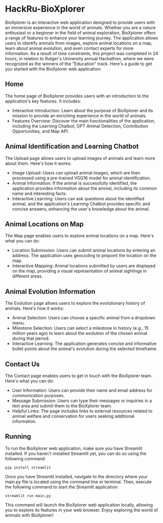 # HackRu-BioXplorer
BioXplorer is an interactive web application designed to provide users with an immersive experience in the world of animals. Whether you are a nature enthusiast or a beginner in the field of animal exploration, BioXplorer offers a range of features to enhance your learning journey. The application allows users to identify animals from images, explore animal locations on a map, learn about animal evolution, and even contact experts for more information. As a result of time constraints, this project was completed in 24 hours, in relation to Rutger's University annual Hackathon, where we were recognized as the winners of the "Education" track. Here's a guide to get you started with the BioXplorer web application:

## Home
The home page of BioXplorer provides users with an introduction to the application's key features. It includes:
- Interactive Introduction: Learn about the purpose of BioXplorer and its mission to provide an enriching experience in the world of animals.
- Features Overview: Discover the main functionalities of the application, including the Learning Chatbot, GPT Animal Detection, Contribution Opportunities, and Map API.


## Animal Identification and Learning Chatbot
The Upload page allows users to upload images of animals and learn more about them. Here's how it works:
- Image Upload: Users can upload animal images, which are then processed using a pre-trained VGG16 model for animal identification.
- Animal Information: If the animal is successfully identified, the application provides information about the animal, including its common name and interesting facts.
- Interactive Learning: Users can ask questions about the identified animal, and the application's Learning Chatbot provides specific and concise answers, enhancing the user's knowledge about the animal.

## Animal Locations on Map
The Map page enables users to explore animal locations on a map. Here's what you can do:
- Location Submission: Users can submit animal locations by entering an address. The application uses geocoding to pinpoint the location on the map.
- Interactive Mapping: Animal locations submitted by users are displayed on the map, providing a visual representation of animal sightings in different areas.

## Animal Evolution Information
The Evolution page allows users to explore the evolutionary history of animals. Here's how it works:
- Animal Selection: Users can choose a specific animal from a dropdown menu.
- Milestone Selection: Users can select a milestone in history (e.g., 15 million years ago) to learn about the evolution of the chosen animal during that period.
- Interactive Learning: The application generates concise and informative bullet points about the animal's evolution during the selected timeframe.

## Contact Us
The Contact page enables users to get in touch with the BioXplorer team. Here's what you can do:
- User Information: Users can provide their name and email address for communication purposes.
- Message Submission: Users can type their messages or inquiries in a text area and submit them to the BioXplorer team.
- Helpful Links: The page includes links to external resources related to animal welfare and conservation for users seeking additional information.

## Running

To run the BioXplorer web application, make sure you have Streamlit installed. If you haven't installed Streamlit yet, you can do so using the following command:
```
pip install streamlit
```
Once you have Streamlit installed, navigate to the directory where your main.py file is located using the command line or terminal. Then, execute the following command to start the Streamlit application:
```
streamlit run main.py
```
This command will launch the BioXplorer web application locally, allowing you to explore its features in your web browser. Enjoy exploring the world of animals with BioXplorer!
